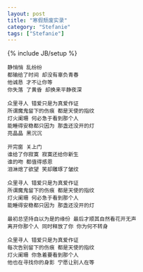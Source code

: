 ```yaml
---
layout: post
title: "寒假颓废实录"
category: "Stefanie"
tags: ["Stefanie"]
---
```

{% include JB/setup %}

	静悄悄 乱纷纷 
	都输给了时间 却没有辜负青春 
	他诚恳 才不让你等 
	你失落 了黄昏 却换来平静夜深 

	众里寻人 错爱只是为真爱作证 
	所谓魔鬼留下的伤痕 都是天使的指纹 
	灯火阑珊 何必急于看到那个人 
	能睡得安稳都只因为 那盏还没开的灯 
	亮晶晶 黑沉沉 

	开完窗 关上门 
	谁给了你寂寞 寂寞还给你新生 
	谁的吻 都值得感恩 
	泪淋熄了欲望 笑却雕琢了皱纹 

	众里寻人 错爱只是为真爱作证 
	所谓魔鬼留下的伤痕 都是天使的指纹 
	灯火阑珊 何必急于看到那个人 
	能睡得安稳都只因为 那盏还没开的灯 

	最初总坚持自以为是的缘份 最后才顺其自然看花开无声 
	离开你那个人 同时释放了你 你为何不转身 

	众里寻人 错爱只是为真爱作证 
	每次告别留下的伤痕 都是天使的指纹 
	灯火阑珊 你急着要看到那个人 
	他也在寻找你的身影 宁愿让别人在等